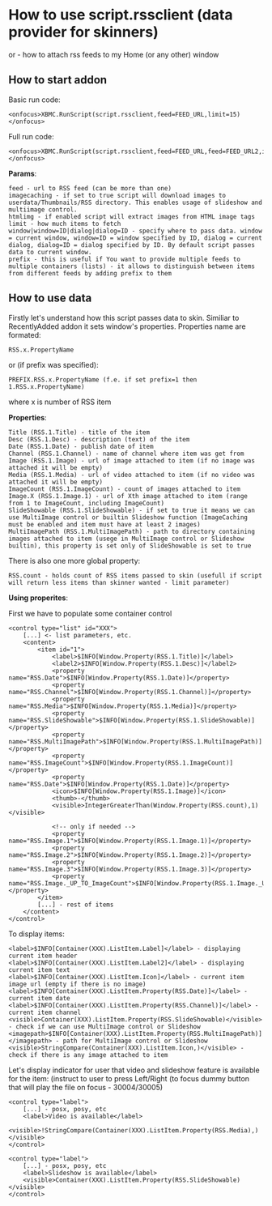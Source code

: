 # How to use script.rssclient (data provider for skinners)

or - how to attach rss feeds to my Home (or any other) window

## How to start addon

Basic run code:

	<onfocus>XBMC.RunScript(script.rssclient,feed=FEED_URL,limit=15)</onfocus>
	
Full run code:

	<onfocus>XBMC.RunScript(script.rssclient,feed=FEED_URL,feed=FEED_URL2,imagecaching=TRUE|FALSE,htmlimg=TRUE|FALSE,limit=15,window|window=ID|dialog|dialog=ID,prefix=PREFIX)</onfocus>
	
**Params**:

	feed - url to RSS feed (can be more than one)
	imagecaching - if set to true script will download images to userdata/Thumbnails/RSS directory. This enables usage of slideshow and multiimage control.
	htmlimg - if enabled script will extract images from HTML image tags
	limit - how much items to fetch
	window|window=ID|dialog|dialog=ID - specify where to pass data. window = current window, window=ID = window specified by ID, dialog = current dialog, dialog=ID = dialog specified by ID. By default script passes data to current window. 
	prefix - this is useful if You want to provide multiple feeds to multiple containers (lists) - it allows to distinguish between items from different feeds by adding prefix to them

## How to use data

Firstly let's understand how this script passes data to skin. Similiar to RecentlyAdded addon it sets window's properties. Properties name are formated:

	RSS.x.PropertyName
	
or (if prefix was specified):

	PREFIX.RSS.x.PropertyName (f.e. if set prefix=1 then 1.RSS.x.PropertyName)
	
where x is number of RSS item

**Properties**:

	Title (RSS.1.Title) - title of the item
	Desc (RSS.1.Desc) - description (text) of the item
	Date (RSS.1.Date) - publish date of item
	Channel (RSS.1.Channel) - name of channel where item was get from
	Image (RSS.1.Image) - url of image attached to item (if no image was attached it will be empty)
	Media (RSS.1.Media) - url of video attached to item (if no video was attached it will be empty)
	ImageCount (RSS.1.ImageCount) - count of images attached to item
	Image.X (RSS.1.Image.1) - url of Xth image attached to item (range from 1 to ImageCount, including ImageCount)
	SlideShowable (RSS.1.SlideShowable) - if set to true it means we can use MultiImage control or builtin Slideshow function (ImageCaching must be enabled and item must have at least 2 images)
	MultiImagePath (RSS.1.MultiImagePath) - path to directory containing images attached to item (usege in MultiImage control or Slideshow builtin), this property is set only of SlideShowable is set to true

There is also one more global property:

	RSS.count - holds count of RSS items passed to skin (usefull if script will return less items than skinner wanted - limit parameter)
	
**Using properites**:

First we have to populate some container control

	<control type="list" id="XXX">
		[...] <- list parameters, etc.
		<content>
			<item id="1">
				<label>$INFO[Window.Property(RSS.1.Title)]</label>
				<label2>$INFO[Window.Property(RSS.1.Desc)]</label2>
				<property name="RSS.Date">$INFO[Window.Property(RSS.1.Date)]</property>
				<property name="RSS.Channel">$INFO[Window.Property(RSS.1.Channel)]</property>
				<property name="RSS.Media">$INFO[Window.Property(RSS.1.Media)]</property>
				<property name="RSS.SlideShowable">$INFO[Window.Property(RSS.1.SlideShowable)]</property>
				<property name="RSS.MultiImagePath">$INFO[Window.Property(RSS.1.MultiImagePath)]</property>
				<property name="RSS.ImageCount">$INFO[Window.Property(RSS.1.ImageCount)]</property>
				<property name="RSS.Date">$INFO[Window.Property(RSS.1.Date)]</property>
				<icon>$INFO[Window.Property(RSS.1.Image)]</icon>
				<thumb>-</thumb>
				<visible>IntegerGreaterThan(Window.Property(RSS.count),1)</visible>
				
				<!-- only if needed -->
				<property name="RSS.Image.1">$INFO[Window.Property(RSS.1.Image.1)]</property>
				<property name="RSS.Image.2">$INFO[Window.Property(RSS.1.Image.2)]</property>
				<property name="RSS.Image.3">$INFO[Window.Property(RSS.1.Image.3)]</property>
				<property name="RSS.Image._UP_TO_ImageCount">$INFO[Window.Property(RSS.1.Image._UP_TO_ImageCount)]</property>
			</item>
			[...] - rest of items
		</content>
	</control>

To display items:

	<label>$INFO[Container(XXX).ListItem.Label]</label> - displaying current item header
	<label>$INFO[Container(XXX).ListItem.Label2]</label> - displaying current item text
	<label>$INFO[Container(XXX).ListItem.Icon]</label> - current item image url (empty if there is no image)
	<label>$INFO[Container(XXX).ListItem.Property(RSS.Date)]</label> - current item date
	<label>$INFO[Container(XXX).ListItem.Property(RSS.Channel)]</label> - current item channel
	<visible>Container(XXX).ListItem.Property(RSS.SlideShowable)</visible> - check if we can use MultiImage control or Slideshow 
	<imagepath>$INFO[Container(XXX).ListItem.Property(RSS.MultiImagePath)]</imagepath> - path for MultiImage control or Slideshow
	<visible>StringCompare(Container(XXX).ListItem.Icon,)</visible> - check if there is any image attached to item

Let's display indicator for user that video and slideshow feature is available for the item: (instruct to user to press Left/Right (to focus dummy button that will play the file on focus - <onleft>30004</onleft>/<onright>30005</onright>) 

	<control type="label">
		[...] - posx, posy, etc
		<label>Video is available</label>
		<visible>!StringCompare(Container(XXX).ListItem.Property(RSS.Media),)</visible>
	</control>

	<control type="label">
		[...] - posx, posy, etc
		<label>Slideshow is available</label>
		<visible>Container(XXX).ListItem.Property(RSS.SlideShowable)</visible>
	</control>

	